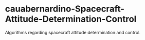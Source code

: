 # cauabernardino-Spacecraft-Attitude-Determination-Control
Algorithms regarding spacecraft attitude determination and control.
